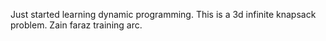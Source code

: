 Just started learning dynamic programming.
This is a 3d infinite knapsack problem.
Zain faraz training arc.
